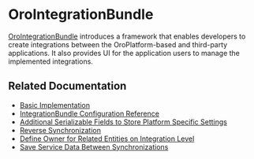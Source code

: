 <a id="bundle-docs-platform-integration-bundle"></a>

# OroIntegrationBundle

<a href="https://github.com/oroinc/platform/tree/6.1/src/Oro/Bundle/IntegrationBundle/" target="_blank">OroIntegrationBundle</a> introduces a framework that enables developers to create integrations between the OroPlatform-based and third-party applications. It also provides UI for the application users to manage the implemented integrations.

## Related Documentation

* [Basic Implementation](../../../backend/integrations/integration-config/create-integration.md#dev-integrations-integrations-config)
* [IntegrationBundle Configuration Reference](../../../backend/integrations/integration-config/configuration-reference.md#dev-integrations-integrations-config-reference)
* [Additional Serializable Fields to Store Platform Specific Settings](../../../backend/integrations/integration-config/additional-settings.md#dev-integrations-integrations-settings)
* [Reverse Synchronization](../../../backend/integrations/integration-config/reverse-sync.md#dev-integrations-integrations-reverse-sync)
* [Define Owner for Related Entities on Integration Level](../../../backend/integrations/integration-config/default-integration-owner.md#dev-integrations-integrations-default-owner)
* [Save Service Data Between Synchronizations](../../../backend/integrations/integration-config/additional-capabilities.md#dev-integrations-integrations-additional-capabilities)

<!-- Frontend -->

